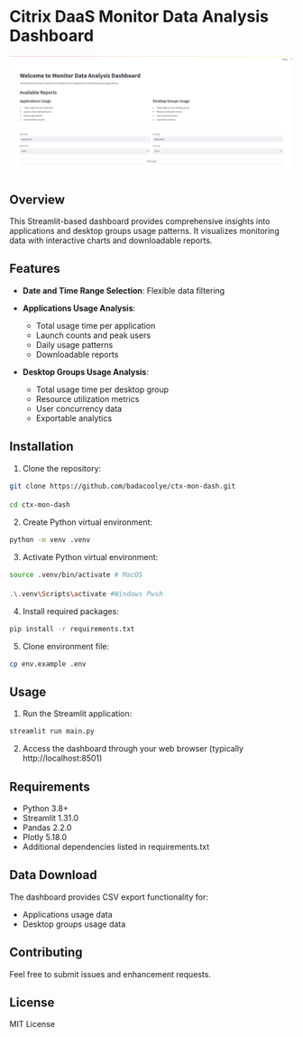 # Citrix DaaS Monitor Data Analysis Dashboard
![Alt text](gui.png)
## Overview
This Streamlit-based dashboard provides comprehensive insights into applications and desktop groups usage patterns. It visualizes monitoring data with interactive charts and downloadable reports.

## Features
- **Date and Time Range Selection**: Flexible data filtering
- **Applications Usage Analysis**:
  - Total usage time per application
  - Launch counts and peak users
  - Daily usage patterns
  - Downloadable reports

- **Desktop Groups Usage Analysis**:
  - Total usage time per desktop group
  - Resource utilization metrics
  - User concurrency data
  - Exportable analytics

## Installation

1. Clone the repository:
```bash
git clone https://github.com/badacoolye/ctx-mon-dash.git

cd ctx-mon-dash
```

2. Create Python virtual environment:
```bash
python -m venv .venv
```

3. Activate Python virtual environment:
```bash
source .venv/bin/activate # MacOS

.\.venv\Scripts\activate #Windows Pwsh
```

4. Install required packages:
```bash
pip install -r requirements.txt
```

5. Clone environment file:
```bash
cp env.example .env
```

## Usage

1. Run the Streamlit application:
```bash
streamlit run main.py
```

2. Access the dashboard through your web browser (typically http://localhost:8501)

## Requirements
- Python 3.8+
- Streamlit 1.31.0
- Pandas 2.2.0
- Plotly 5.18.0
- Additional dependencies listed in requirements.txt

## Data Download
The dashboard provides CSV export functionality for:
- Applications usage data
- Desktop groups usage data

## Contributing
Feel free to submit issues and enhancement requests.

## License
MIT License
